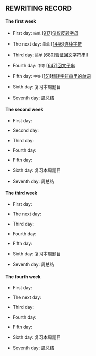 ## REWRITING RECORD

#### The first week   

* First day: `简单` [[917]仅仅反转字母](https://leetcode-cn.com/problems/reverse-only-letters/)

* The next day: `简单` [[1446]连续字符](https://leetcode-cn.com/problems/consecutive-characters/)

* Third day: `简单` [[680]验证回文字符串II](https://leetcode-cn.com/problems/valid-palindrome-ii/)

* Fourth day: `中等` [[647]回文子串](https://leetcode-cn.com/problems/palindromic-substrings/)

* Fifth day: `中等` [[151]翻转字符串里的单词](https://leetcode-cn.com/problems/reverse-words-in-a-string/)

* Sixth day: 复习本周题目

* Seventh day: 周总结

#### The second week

* First day: 

* Second day: 

* Third day: 

* Fourth day: 

* Fifth day: 

* Sixth day: 复习本周题目

* Seventh day: 周总结

#### The third week

* First day:

* The next day:

* Third day:

* Fourth day:

* Fifth day:

* Sixth day: 复习本周题目

* Seventh day: 周总结

#### The fourth week

* First day: 

* The next day: 

* Third day: 

* Fourth day: 

* Fifth day: 

* Sixth day: 复习本周题目

* Seventh day: 周总结
